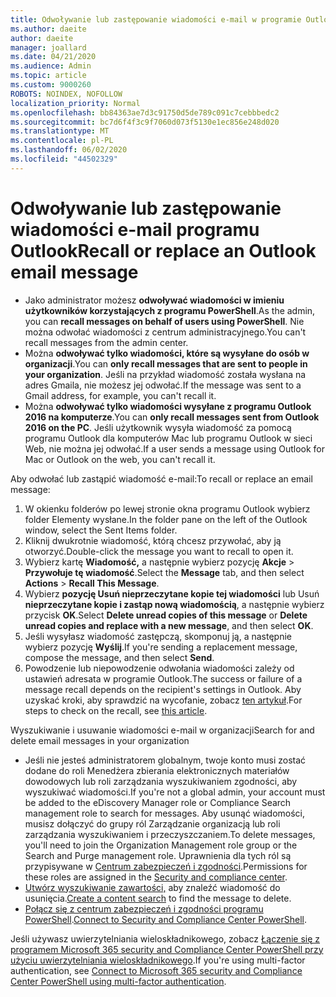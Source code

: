 ```yaml
---
title: Odwoływanie lub zastępowanie wiadomości e-mail w programie Outlook Desktop
ms.author: daeite
author: daeite
manager: joallard
ms.date: 04/21/2020
ms.audience: Admin
ms.topic: article
ms.custom: 9000260
ROBOTS: NOINDEX, NOFOLLOW
localization_priority: Normal
ms.openlocfilehash: bb84363ae7d3c91750d5de789c091c7cebbbedc2
ms.sourcegitcommit: bc7d6f4f3c9f7060d073f5130e1ec856e248d020
ms.translationtype: MT
ms.contentlocale: pl-PL
ms.lasthandoff: 06/02/2020
ms.locfileid: "44502329"
---
```

# <a name="recall-or-replace-an-outlook-email-message"></a><span data-ttu-id="1c455-102">Odwoływanie lub zastępowanie wiadomości e-mail programu Outlook</span><span class="sxs-lookup"><span data-stu-id="1c455-102">Recall or replace an Outlook email message</span></span>

- <span data-ttu-id="1c455-103">Jako administrator możesz **odwoływać wiadomości w imieniu użytkowników korzystających z programu PowerShell**.</span><span class="sxs-lookup"><span data-stu-id="1c455-103">As the admin, you can **recall messages on behalf of users using PowerShell**.</span></span> <span data-ttu-id="1c455-104">Nie można odwołać wiadomości z centrum administracyjnego.</span><span class="sxs-lookup"><span data-stu-id="1c455-104">You can't recall messages from the admin center.</span></span>
- <span data-ttu-id="1c455-105">Można **odwoływać tylko wiadomości, które są wysyłane do osób w organizacji**.</span><span class="sxs-lookup"><span data-stu-id="1c455-105">You can **only recall messages that are sent to people in your organization**.</span></span> <span data-ttu-id="1c455-106">Jeśli na przykład wiadomość została wysłana na adres Gmaila, nie możesz jej odwołać.</span><span class="sxs-lookup"><span data-stu-id="1c455-106">If the message was sent to a Gmail address, for example, you can't recall it.</span></span>
- <span data-ttu-id="1c455-107">Można **odwoływać tylko wiadomości wysyłane z programu Outlook 2016 na komputerze**.</span><span class="sxs-lookup"><span data-stu-id="1c455-107">You can **only recall messages sent from Outlook 2016 on the PC**.</span></span> <span data-ttu-id="1c455-108">Jeśli użytkownik wysyła wiadomość za pomocą programu Outlook dla komputerów Mac lub programu Outlook w sieci Web, nie można jej odwołać.</span><span class="sxs-lookup"><span data-stu-id="1c455-108">If a user sends a message using Outlook for Mac or Outlook on the web, you can't recall it.</span></span>

<span data-ttu-id="1c455-109">Aby odwołać lub zastąpić wiadomość e-mail:</span><span class="sxs-lookup"><span data-stu-id="1c455-109">To recall or replace an email message:</span></span>

1. <span data-ttu-id="1c455-110">W okienku folderów po lewej stronie okna programu Outlook wybierz folder Elementy wysłane.</span><span class="sxs-lookup"><span data-stu-id="1c455-110">In the folder pane on the left of the Outlook window, select the Sent Items folder.</span></span>
1. <span data-ttu-id="1c455-111">Kliknij dwukrotnie wiadomość, którą chcesz przywołać, aby ją otworzyć.</span><span class="sxs-lookup"><span data-stu-id="1c455-111">Double-click the message you want to recall to open it.</span></span>
1. <span data-ttu-id="1c455-112">Wybierz kartę **Wiadomość,** a następnie wybierz pozycję **Akcje**  >  **Przywołuje tę wiadomość**.</span><span class="sxs-lookup"><span data-stu-id="1c455-112">Select the **Message** tab, and then select **Actions** > **Recall This Message**.</span></span>
1. <span data-ttu-id="1c455-113">Wybierz **pozycję Usuń nieprzeczytane kopie tej wiadomości** lub Usuń **nieprzeczytane kopie i zastąp nową wiadomością**, a następnie wybierz przycisk **OK**.</span><span class="sxs-lookup"><span data-stu-id="1c455-113">Select **Delete unread copies of this message** or **Delete unread copies and replace with a new message**, and then select **OK**.</span></span>
1. <span data-ttu-id="1c455-114">Jeśli wysyłasz wiadomość zastępczą, skomponuj ją, a następnie wybierz pozycję **Wyślij**.</span><span class="sxs-lookup"><span data-stu-id="1c455-114">If you're sending a replacement message, compose the message, and then select **Send**.</span></span>
1. <span data-ttu-id="1c455-115">Powodzenie lub niepowodzenie odwołania wiadomości zależy od ustawień adresata w programie Outlook.</span><span class="sxs-lookup"><span data-stu-id="1c455-115">The success or failure of a message recall depends on the recipient's settings in Outlook.</span></span> <span data-ttu-id="1c455-116">Aby uzyskać kroki, aby sprawdzić na wycofanie, zobacz [ten artykuł](https://support.office.com/article/35027f88-d655-4554-b4f8-6c0729a723a0).</span><span class="sxs-lookup"><span data-stu-id="1c455-116">For steps to check on the recall, see [this article](https://support.office.com/article/35027f88-d655-4554-b4f8-6c0729a723a0).</span></span>

<span data-ttu-id="1c455-117">Wyszukiwanie i usuwanie wiadomości e-mail w organizacji</span><span class="sxs-lookup"><span data-stu-id="1c455-117">Search for and delete email messages in your organization</span></span>

- <span data-ttu-id="1c455-118">Jeśli nie jesteś administratorem globalnym, twoje konto musi zostać dodane do roli Menedżera zbierania elektronicznych materiałów dowodowych lub roli zarządzania wyszukiwaniem zgodności, aby wyszukiwać wiadomości.</span><span class="sxs-lookup"><span data-stu-id="1c455-118">If you're not a global admin, your account must be added to the eDiscovery Manager role or Compliance Search management role to search for messages.</span></span> <span data-ttu-id="1c455-119">Aby usunąć wiadomości, musisz dołączyć do grupy ról Zarządzanie organizacją lub roli zarządzania wyszukiwaniem i przeczyszczaniem.</span><span class="sxs-lookup"><span data-stu-id="1c455-119">To delete messages, you'll need to join the Organization Management role group or the Search and Purge management role.</span></span> <span data-ttu-id="1c455-120">Uprawnienia dla tych ról są przypisywane w [Centrum zabezpieczeń i zgodności](https://go.microsoft.com/fwlink/?linkid=2083731).</span><span class="sxs-lookup"><span data-stu-id="1c455-120">Permissions for these roles are assigned in the [Security and compliance center](https://go.microsoft.com/fwlink/?linkid=2083731).</span></span>
- <span data-ttu-id="1c455-121">[Utwórz wyszukiwanie zawartości,](https://docs.microsoft.com/microsoft-365/compliance/content-search) aby znaleźć wiadomość do usunięcia.</span><span class="sxs-lookup"><span data-stu-id="1c455-121">[Create a content search](https://docs.microsoft.com/microsoft-365/compliance/content-search) to find the message to delete.</span></span>
- <span data-ttu-id="1c455-122">[Połącz się z centrum zabezpieczeń i zgodności programu PowerShell](https://docs.microsoft.com/powershell/exchange/office-365-scc/connect-to-scc-powershell/connect-to-scc-powershell?view=exchange-ps).</span><span class="sxs-lookup"><span data-stu-id="1c455-122">[Connect to Security and Compliance Center PowerShell](https://docs.microsoft.com/powershell/exchange/office-365-scc/connect-to-scc-powershell/connect-to-scc-powershell?view=exchange-ps).</span></span>

<span data-ttu-id="1c455-123">Jeśli używasz uwierzytelniania wieloskładnikowego, zobacz [Łączenie się z programem Microsoft 365 security and Compliance Center PowerShell przy użyciu uwierzytelniania wieloskładnikowego](https://docs.microsoft.com/powershell/exchange/office-365-scc/connect-to-scc-powershell/mfa-connect-to-scc-powershell?view=exchange-ps).</span><span class="sxs-lookup"><span data-stu-id="1c455-123">If you're using multi-factor authentication, see [Connect to Microsoft 365 security and Compliance Center PowerShell using multi-factor authentication](https://docs.microsoft.com/powershell/exchange/office-365-scc/connect-to-scc-powershell/mfa-connect-to-scc-powershell?view=exchange-ps).</span></span>